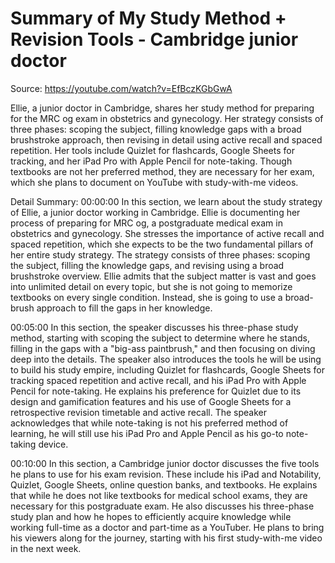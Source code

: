 # Summary of My Study Method + Revision Tools - Cambridge junior doctor

Source: https://youtube.com/watch?v=EfBczKGbGwA

Ellie, a junior doctor in Cambridge, shares her study method for preparing for the MRC og exam in obstetrics and gynecology. Her strategy consists of three phases: scoping the subject, filling knowledge gaps with a broad brushstroke approach, then revising in detail using active recall and spaced repetition. Her tools include Quizlet for flashcards, Google Sheets for tracking, and her iPad Pro with Apple Pencil for note-taking. Though textbooks are not her preferred method, they are necessary for her exam, which she plans to document on YouTube with study-with-me videos.

Detail Summary: 
00:00:00
In this section, we learn about the study strategy of Ellie, a junior doctor working in Cambridge. Ellie is documenting her process of preparing for MRC og, a postgraduate medical exam in obstetrics and gynecology. She stresses the importance of active recall and spaced repetition, which she expects to be the two fundamental pillars of her entire study strategy. The strategy consists of three phases: scoping the subject, filling the knowledge gaps, and revising using a broad brushstroke overview. Ellie admits that the subject matter is vast and goes into unlimited detail on every topic, but she is not going to memorize textbooks on every single condition. Instead, she is going to use a broad-brush approach to fill the gaps in her knowledge.

00:05:00
In this section, the speaker discusses his three-phase study method, starting with scoping the subject to determine where he stands, filling in the gaps with a "big-ass paintbrush," and then focusing on diving deep into the details. The speaker also introduces the tools he will be using to build his study empire, including Quizlet for flashcards, Google Sheets for tracking spaced repetition and active recall, and his iPad Pro with Apple Pencil for note-taking. He explains his preference for Quizlet due to its design and gamification features and his use of Google Sheets for a retrospective revision timetable and active recall. The speaker acknowledges that while note-taking is not his preferred method of learning, he will still use his iPad Pro and Apple Pencil as his go-to note-taking device.

00:10:00
In this section, a Cambridge junior doctor discusses the five tools he plans to use for his exam revision. These include his iPad and Notability, Quizlet, Google Sheets, online question banks, and textbooks. He explains that while he does not like textbooks for medical school exams, they are necessary for this postgraduate exam. He also discusses his three-phase study plan and how he hopes to efficiently acquire knowledge while working full-time as a doctor and part-time as a YouTuber. He plans to bring his viewers along for the journey, starting with his first study-with-me video in the next week.

